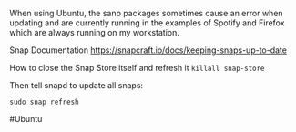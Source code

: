 When using Ubuntu, the sanp packages sometimes cause an error when updating and are currently running in the examples of Spotify and Firefox which are always running on my workstation.

Snap Documentation
https://snapcraft.io/docs/keeping-snaps-up-to-date

How to close the Snap Store itself and refresh it
`killall snap-store`

Then tell snapd to update all snaps:

`sudo snap refresh`

#Ubuntu 